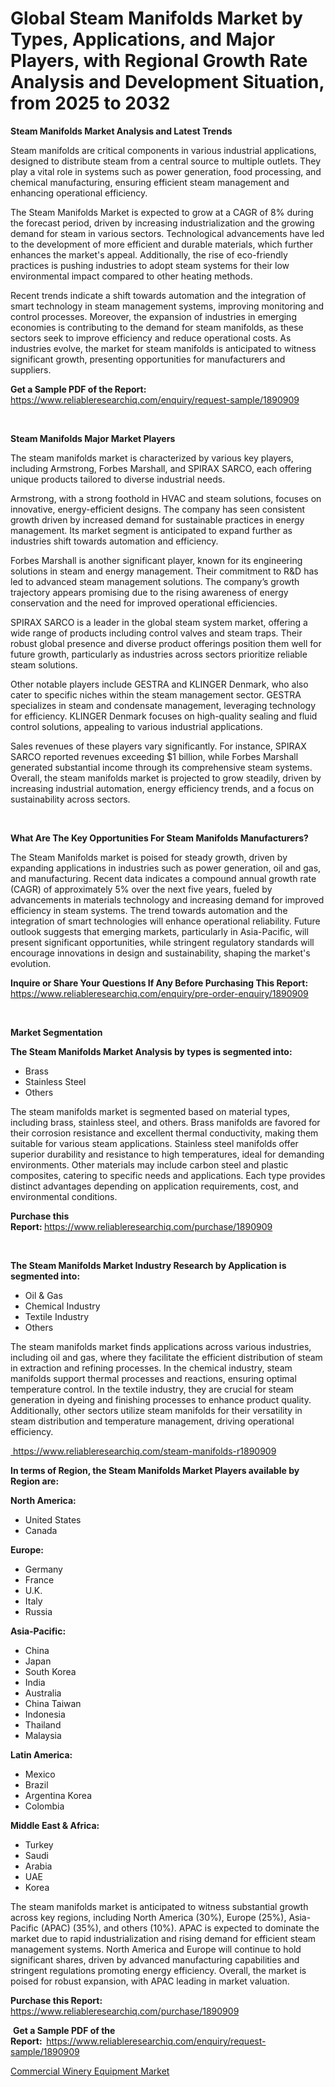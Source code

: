 <p><h1>Global Steam Manifolds Market by Types, Applications, and Major Players, with Regional Growth Rate Analysis and Development Situation, from 2025 to 2032</h1></p><p><strong>Steam Manifolds Market Analysis and Latest Trends</strong></p>
<p><p>Steam manifolds are critical components in various industrial applications, designed to distribute steam from a central source to multiple outlets. They play a vital role in systems such as power generation, food processing, and chemical manufacturing, ensuring efficient steam management and enhancing operational efficiency.</p><p>The Steam Manifolds Market is expected to grow at a CAGR of 8% during the forecast period, driven by increasing industrialization and the growing demand for steam in various sectors. Technological advancements have led to the development of more efficient and durable materials, which further enhances the market's appeal. Additionally, the rise of eco-friendly practices is pushing industries to adopt steam systems for their low environmental impact compared to other heating methods.</p><p>Recent trends indicate a shift towards automation and the integration of smart technology in steam management systems, improving monitoring and control processes. Moreover, the expansion of industries in emerging economies is contributing to the demand for steam manifolds, as these sectors seek to improve efficiency and reduce operational costs. As industries evolve, the market for steam manifolds is anticipated to witness significant growth, presenting opportunities for manufacturers and suppliers.</p></p>
<p><strong>Get a Sample PDF of the Report:&nbsp;</strong> <a href="https://www.reliableresearchiq.com/enquiry/request-sample/1890909?utm_campaign=2462&utm_medium=2&utm_source=Github&utm_content=ia&utm_term=20022025&utm_id=steam-manifolds">https://www.reliableresearchiq.com/enquiry/request-sample/1890909</a></p>
<p>&nbsp;</p>
<p><strong>Steam Manifolds Major Market Players</strong></p>
<p><p>The steam manifolds market is characterized by various key players, including Armstrong, Forbes Marshall, and SPIRAX SARCO, each offering unique products tailored to diverse industrial needs. </p><p>Armstrong, with a strong foothold in HVAC and steam solutions, focuses on innovative, energy-efficient designs. The company has seen consistent growth driven by increased demand for sustainable practices in energy management. Its market segment is anticipated to expand further as industries shift towards automation and efficiency.</p><p>Forbes Marshall is another significant player, known for its engineering solutions in steam and energy management. Their commitment to R&D has led to advanced steam management solutions. The company’s growth trajectory appears promising due to the rising awareness of energy conservation and the need for improved operational efficiencies.</p><p>SPIRAX SARCO is a leader in the global steam system market, offering a wide range of products including control valves and steam traps. Their robust global presence and diverse product offerings position them well for future growth, particularly as industries across sectors prioritize reliable steam solutions.</p><p>Other notable players include GESTRA and KLINGER Denmark, who also cater to specific niches within the steam management sector. GESTRA specializes in steam and condensate management, leveraging technology for efficiency. KLINGER Denmark focuses on high-quality sealing and fluid control solutions, appealing to various industrial applications.</p><p>Sales revenues of these players vary significantly. For instance, SPIRAX SARCO reported revenues exceeding $1 billion, while Forbes Marshall generated substantial income through its comprehensive steam systems. Overall, the steam manifolds market is projected to grow steadily, driven by increasing industrial automation, energy efficiency trends, and a focus on sustainability across sectors.</p></p>
<p>&nbsp;</p>
<p><strong>What Are The Key Opportunities For Steam Manifolds Manufacturers?</strong></p>
<p><p>The Steam Manifolds market is poised for steady growth, driven by expanding applications in industries such as power generation, oil and gas, and manufacturing. Recent data indicates a compound annual growth rate (CAGR) of approximately 5% over the next five years, fueled by advancements in materials technology and increasing demand for improved efficiency in steam systems. The trend towards automation and the integration of smart technologies will enhance operational reliability. Future outlook suggests that emerging markets, particularly in Asia-Pacific, will present significant opportunities, while stringent regulatory standards will encourage innovations in design and sustainability, shaping the market's evolution.</p></p>
<p><strong>Inquire or Share Your Questions If Any Before Purchasing This Report:</strong> <a href="https://www.reliableresearchiq.com/enquiry/pre-order-enquiry/1890909?utm_campaign=2462&utm_medium=2&utm_source=Github&utm_content=ia&utm_term=20022025&utm_id=steam-manifolds">https://www.reliableresearchiq.com/enquiry/pre-order-enquiry/1890909</a></p>
<p>&nbsp;</p>
<p><strong>Market Segmentation</strong></p>
<p><strong>The Steam Manifolds Market Analysis by types is segmented into:</strong></p>
<p><ul><li>Brass</li><li>Stainless Steel</li><li>Others</li></ul></p>
<p><p>The steam manifolds market is segmented based on material types, including brass, stainless steel, and others. Brass manifolds are favored for their corrosion resistance and excellent thermal conductivity, making them suitable for various steam applications. Stainless steel manifolds offer superior durability and resistance to high temperatures, ideal for demanding environments. Other materials may include carbon steel and plastic composites, catering to specific needs and applications. Each type provides distinct advantages depending on application requirements, cost, and environmental conditions.</p></p>
<p><strong>Purchase this Report:&nbsp;</strong><a href="https://www.reliableresearchiq.com/purchase/1890909?utm_campaign=2462&utm_medium=2&utm_source=Github&utm_content=ia&utm_term=20022025&utm_id=steam-manifolds">https://www.reliableresearchiq.com/purchase/1890909</a></p>
<p>&nbsp;</p>
<p><strong>The Steam Manifolds Market Industry Research by Application is segmented into:</strong></p>
<p><ul><li>Oil & Gas</li><li>Chemical Industry</li><li>Textile Industry</li><li>Others</li></ul></p>
<p><p>The steam manifolds market finds applications across various industries, including oil and gas, where they facilitate the efficient distribution of steam in extraction and refining processes. In the chemical industry, steam manifolds support thermal processes and reactions, ensuring optimal temperature control. In the textile industry, they are crucial for steam generation in dyeing and finishing processes to enhance product quality. Additionally, other sectors utilize steam manifolds for their versatility in steam distribution and temperature management, driving operational efficiency.</p></p>
<p><a href="https://www.reliableresearchiq.com/steam-manifolds-r1890909?utm_campaign=2462&utm_medium=2&utm_source=Github&utm_content=ia&utm_term=20022025&utm_id=steam-manifolds">&nbsp;https://www.reliableresearchiq.com/steam-manifolds-r1890909</a></p>
<p><strong>In terms of Region, the Steam Manifolds Market Players available by Region are:</strong></p>
<p>
    <p> <strong> North America: </strong>
        <ul>
            <li>United States</li>
            <li>Canada</li>
        </ul>
        </p> 
    <p> <strong> Europe: </strong>
        <ul>
            <li>Germany</li>
            <li>France</li>
            <li>U.K.</li>
            <li>Italy</li>
            <li>Russia</li>
        </ul>
        </p> 
    <p> <strong> Asia-Pacific: </strong>
        <ul>
            <li>China</li>
            <li>Japan</li>
            <li>South Korea</li>
            <li>India</li>
            <li>Australia</li>
            <li>China Taiwan</li>
            <li>Indonesia</li>
            <li>Thailand</li>
            <li>Malaysia</li>
        </ul>
        </p> 
    <p> <strong> Latin America: </strong>
        <ul>
            <li>Mexico</li>
            <li>Brazil</li>
            <li>Argentina Korea</li>
            <li>Colombia</li>
        </ul>
        </p> 
    <p> <strong> Middle East & Africa: </strong>
        <ul>
            <li>Turkey</li>
            <li>Saudi</li>
            <li>Arabia</li>
            <li>UAE</li>
            <li>Korea</li>
        </ul>
    </p>
    </p>
<p><p>The steam manifolds market is anticipated to witness substantial growth across key regions, including North America (30%), Europe (25%), Asia-Pacific (APAC) (35%), and others (10%). APAC is expected to dominate the market due to rapid industrialization and rising demand for efficient steam management systems. North America and Europe will continue to hold significant shares, driven by advanced manufacturing capabilities and stringent regulations promoting energy efficiency. Overall, the market is poised for robust expansion, with APAC leading in market valuation.</p></p>
<p><strong>Purchase this Report: </strong><a href="https://www.reliableresearchiq.com/purchase/1890909?utm_campaign=2462&utm_medium=2&utm_source=Github&utm_content=ia&utm_term=20022025&utm_id=steam-manifolds">https://www.reliableresearchiq.com/purchase/1890909</a></p>
<p>&nbsp;<strong>Get a Sample PDF of the Report:&nbsp;&nbsp;</strong><a href="https://www.reliableresearchiq.com/enquiry/request-sample/1890909?utm_campaign=2462&utm_medium=2&utm_source=Github&utm_content=ia&utm_term=20022025&utm_id=steam-manifolds">https://www.reliableresearchiq.com/enquiry/request-sample/1890909</a></p>
<p><strong></strong></p>
<p><p><a href="https://github.com/mathastilley812967/Market-Research-Report-List-1/blob/main/commercial-winery-equipment-market.md?utm_campaign=2462&utm_medium=2&utm_source=Github&utm_content=ia&utm_term=20022025&utm_id=steam-manifolds">Commercial Winery Equipment Market</a></p></p>